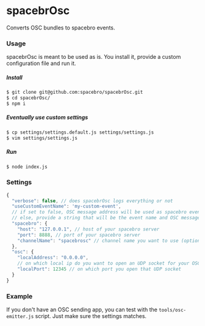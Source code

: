 # spacebrOsc

Converts OSC bundles to spacebro events.

### Usage

spacebrOsc is meant to be used as is. You install it, provide a custom configuration file and run it.

##### Install
```sh
$ git clone git@github.com:spacebro/spacebrOsc.git
$ cd spacebrOsc/
$ npm i
```

##### Eventually use custom settings
```sh
$ cp settings/settings.default.js settings/settings.js
$ vim settings/settings.js
```

##### Run
```sh
$ node index.js
```

### Settings

```js
{
  "verbose": false, // does spacebrOsc logs everything or not
  "useCustomEventName": 'my-custom-event',
  // if set to false, OSC message address will be used as spacebro event name
  // else, provide a string that will be the event name and OSC message address will be sent as data
  "spacebro": {
    "host": "127.0.0.1", // host of your spacebro server
    "port": 8888, // port of your spacebro server
    "channelName": "spacebrosc" // channel name you want to use (optionnal)
  },
  "osc": {
    "localAddress": "0.0.0.0",
    // on which local ip do you want to open an UDP socket for your OSC sending app to connect
    "localPort": 12345 // on which port you open that UDP socket
  }
}
```

### Example

If you don't have an OSC sending app, you can test with the `tools/osc-emitter.js` script. Just make sure the settings matches.
